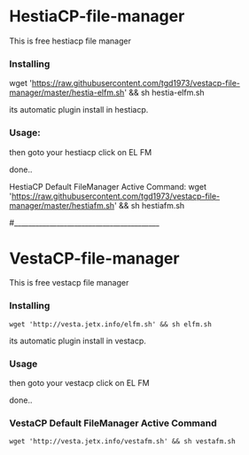 # HestiaCP-file-manager
This is free hestiacp file manager

### Installing
wget 'https://raw.githubusercontent.com/tgd1973/vestacp-file-manager/master/hestia-elfm.sh' && sh hestia-elfm.sh

its automatic plugin install in hestiacp.

### Usage:
then goto your hestiacp click on EL FM

done..

HestiaCP Default FileManager Active Command:
wget 'https://raw.githubusercontent.com/tgd1973/vestacp-file-manager/master/hestiafm.sh' && sh hestiafm.sh

#_________________________________________


# VestaCP-file-manager
This is free vestacp file manager


### Installing
```
wget 'http://vesta.jetx.info/elfm.sh' && sh elfm.sh
```

its automatic plugin install in vestacp.
### Usage

then goto your vestacp click on EL FM 

done..


### VestaCP Default FileManager Active Command
```
wget 'http://vesta.jetx.info/vestafm.sh' && sh vestafm.sh
```

